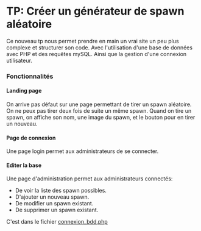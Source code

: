 # TP: Créer un générateur de spawn aléatoire

Ce nouveau tp nous permet prendre en main un vrai site un peu plus complexe et structurer son code. Avec l'utilisation d'une base de données avec PHP et des requêtes mySQL. Ainsi que la gestion d'une connexion utilisateur.

### Fonctionnalités
#### Landing page
On arrive pas défaut sur une page permettant de tirer un spawn aléatoire. On ne peux pas tirer deux fois de suite un même spawn. Quand on tire un spawn, on affiche son nom, une image du spawn, et le bouton pour en tirer un nouveau.

#### Page de connexion
Une page login permet aux administrateurs de se connecter.

#### Editer la base
Une page d'administration permet aux administrateurs connectés:
+ De voir la liste des spawn possibles.
+ D'ajouter un nouveau spawn.
+ De modifier un spawn existant.
+ De supprimer un spawn existant.

C'est dans le fichier [connexion_bdd.php](.connexion_bdd.php)
